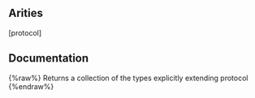 ## Arities
[protocol]

## Documentation
{%raw%}
Returns a collection of the types explicitly extending protocol
{%endraw%}
